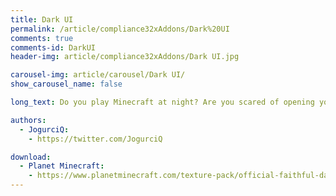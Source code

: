 ```yaml
---
title: Dark UI
permalink: /article/compliance32xAddons/Dark%20UI
comments: true
comments-id: DarkUI
header-img: article/compliance32xAddons/Dark UI.jpg

carousel-img: article/carousel/Dark UI/
show_carousel_name: false

long_text: Do you play Minecraft at night? Are you scared of opening your inventory, because it blinds you immediately? Well this addon is for you! Not only does it make the GUI darker, it also redesigns the main menu with a new panorama and some custom white splashes that blend well with the whole look of the addon! Direct download soon, for now download the addon from Planet Minecraft

authors:
  - JogurciQ:
    - https://twitter.com/JogurciQ

download:
  - Planet Minecraft:
    - https://www.planetminecraft.com/texture-pack/official-faithful-dark-ui-addon/
---
```

